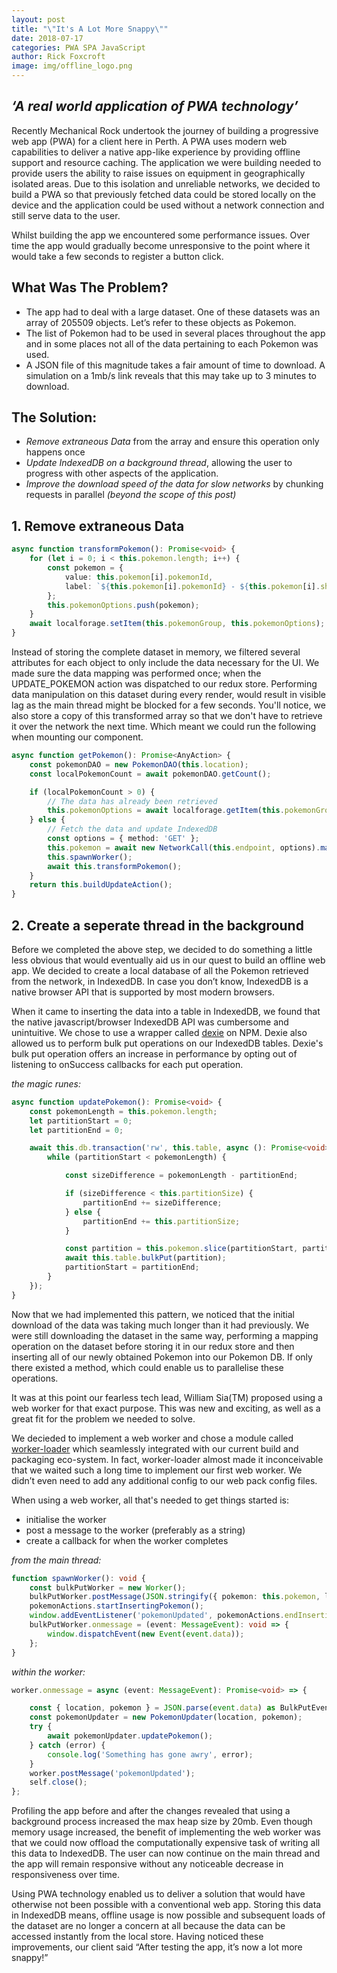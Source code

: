 ```yaml
---
layout: post
title: "\"It's A Lot More Snappy\""
date: 2018-07-17
categories: PWA SPA JavaScript
author: Rick Foxcroft
image: img/offline_logo.png
---
```


## _‘A real world application of PWA technology’_

Recently Mechanical Rock undertook the journey of building a progressive web app (PWA) for a client here in Perth. A PWA uses modern web capabilities to deliver a native app-like experience by providing offline support and resource caching. The application we were building needed to provide users the ability to raise issues on equipment in geographically isolated areas. Due to this isolation and unreliable networks, we decided to build a PWA so that previously fetched data could be stored locally on the device and the application could be used without a network connection and still serve data to the user.

Whilst building the app we encountered some performance issues. Over time the app would gradually become unresponsive to the point where it would take a few seconds to register a button click.

## What Was The Problem?

* The app had to deal with a large dataset. One of these datasets was an array of 205509 objects. Let’s refer to these objects as Pokemon.
* The list of Pokemon had to be used in several places throughout the app and in some places not all of the data pertaining to each Pokemon was used.
* A JSON file of this magnitude takes a fair amount of time to download. A simulation on a 1mb/s link reveals that this may take up to 3 minutes to download.

## The Solution:

* _Remove extraneous Data_ from the array and ensure this operation only happens once
* _Update IndexedDB on a background thread_, allowing the user to progress with other aspects of the application.
* _Improve the download speed of the data for slow networks_ by chunking requests in parallel _(beyond the scope of this post)_

## 1. Remove extraneous Data

```typescript
async function transformPokemon(): Promise<void> {
    for (let i = 0; i < this.pokemon.length; i++) {
        const pokemon = {
            value: this.pokemon[i].pokemonId,
            label: `${this.pokemon[i].pokemonId} - ${this.pokemon[i].shortDescription}`
        };
        this.pokemonOptions.push(pokemon);
    }
    await localforage.setItem(this.pokemonGroup, this.pokemonOptions);
}
```

Instead of storing the complete dataset in memory, we filtered several attributes for each object to only include the data necessary for the UI. We made sure the data mapping was performed once; when the UPDATE_POKEMON action was dispatched to our redux store. Performing data manipulation on this dataset during every render, would result in visible lag as the main thread might be blocked for a few seconds. You'll notice, we also store a copy of this transformed array so that we don't have to retrieve it over the network the next time. Which meant we could run the following when mounting our component.

```typescript
async function getPokemon(): Promise<AnyAction> {
    const pokemonDAO = new PokemonDAO(this.location);
    const localPokemonCount = await pokemonDAO.getCount();

    if (localPokemonCount > 0) {
        // The data has already been retrieved
        this.pokemonOptions = await localforage.getItem(this.pokemonGroup) as SelectOption[];
    } else {
        // Fetch the data and update IndexedDB
        const options = { method: 'GET' };
        this.pokemon = await new NetworkCall(this.endpoint, options).makeRequest() as Pokemon[];
        this.spawnWorker();
        await this.transformPokemon();
    }
    return this.buildUpdateAction();
}
```

## 2. Create a seperate thread in the background

Before we completed the above step, we decided to do something a little less obvious that would eventually aid us in our quest to build an offline web app. We decided to create a local database of all the Pokemon retrieved from the network, in IndexedDB. In case you don’t know, IndexedDB is a native browser API that is supported by most modern browsers.

When it came to inserting the data into a table in IndexedDB, we found that the native javascript/browser IndexedDB API was cumbersome and unintuitive. We chose to use a wrapper called [dexie](https://www.npmjs.com/package/dexie) on NPM. Dexie also allowed us to perform bulk put operations on our IndexedDB tables. Dexie's bulk put operation offers an increase in performance by opting out of listening to onSuccess callbacks for each put operation.

_the magic runes:_

```typescript
async function updatePokemon(): Promise<void> {
    const pokemonLength = this.pokemon.length;
    let partitionStart = 0;
    let partitionEnd = 0;

    await this.db.transaction('rw', this.table, async (): Promise<void> => {
        while (partitionStart < pokemonLength) {

            const sizeDifference = pokemonLength - partitionEnd;

            if (sizeDifference < this.partitionSize) {
                partitionEnd += sizeDifference;
            } else {
                partitionEnd += this.partitionSize;
            }

            const partition = this.pokemon.slice(partitionStart, partitionEnd);
            await this.table.bulkPut(partition);
            partitionStart = partitionEnd;
        }
    });
}
```

Now that we had implemented this pattern, we noticed that the initial download of the data was taking much longer than it had previously. We were still downloading the dataset in the same way, performing a mapping operation on the dataset before storing it in our redux store and then inserting all of our newly obtained Pokemon into our Pokemon DB. If only there existed a method, which could enable us to parallelise these operations.

It was at this point our fearless tech lead, William Sia(TM) proposed using a web worker for that exact purpose. This was new and exciting, as well as a great fit for the problem we needed to solve.

We decieded to implement a web worker and chose a module called [worker-loader](https://www.npmjs.com/package/worker-loader) which seamlessly integrated with our current build and packaging eco-system. In fact, worker-loader almost made it inconceivable that we waited such a long time to implement our first web worker. We didn’t even need to add any additional config to our web pack config files.

When using a web worker, all that's needed to get things started is:

* initialise the worker
* post a message to the worker (preferably as a string)
* create a callback for when the worker completes

_from the main thread:_

```typescript
function spawnWorker(): void {
    const bulkPutWorker = new Worker();
    bulkPutWorker.postMessage(JSON.stringify({ pokemon: this.pokemon, location: this.location }));
    pokemonActions.startInsertingPokemon();
    window.addEventListener('pokemonUpdated', pokemonActions.endInsertingPokemon);
    bulkPutWorker.onmessage = (event: MessageEvent): void => {
        window.dispatchEvent(new Event(event.data));
    };
}
```

_within the worker:_

```typescript
worker.onmessage = async (event: MessageEvent): Promise<void> => {

    const { location, pokemon } = JSON.parse(event.data) as BulkPutEvent;
    const pokemonUpdater = new PokemonUpdater(location, pokemon);
    try {
        await pokemonUpdater.updatePokemon();
    } catch (error) {
        console.log('Something has gone awry', error);
    }
    worker.postMessage('pokemonUpdated');
    self.close();
};
```

Profiling the app before and after the changes revealed that using a background process increased the max heap size by 20mb. Even though memory usage increased, the benefit of implementing the web worker was that we could now offload the computationally expensive task of writing all this data to IndexedDB. The user can now continue on the main thread and the app will remain responsive without any noticeable decrease in responsiveness over time.

Using PWA technology enabled us to deliver a solution that would have otherwise not been possible with a conventional web app. Storing this data in IndexedDB means, offline usage is now possible and subsequent loads of the dataset are no longer a concern at all because the data can be accessed instantly from the local store. Having noticed these improvements, our client said “After testing the app, it’s now a lot more snappy!”

